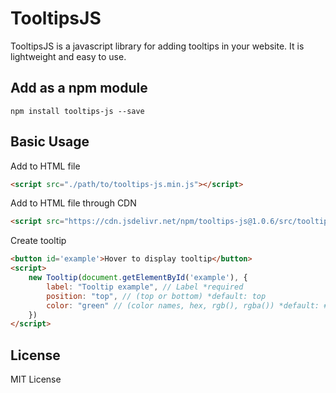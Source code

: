 # TooltipsJS
TooltipsJS is a javascript library for adding tooltips in your website. It is lightweight and easy to use.
## Add as a npm module
```shell
npm install tooltips-js --save
```
## Basic Usage 
Add to HTML file
```html
<script src="./path/to/tooltips-js.min.js"></script>
```
Add to HTML file through CDN
```html
<script src="https://cdn.jsdelivr.net/npm/tooltips-js@1.0.6/src/tooltips-js.min.js"></script>
```
Create tooltip
```html
<button id='example'>Hover to display tooltip</button>
<script>
	new Tooltip(document.getElementById('example'), {
		label: "Tooltip example", // Label *required
		position: "top", // (top or bottom) *default: top
		color: "green" // (color names, hex, rgb(), rgba()) *default: #444
	})
</script>
```
## License
MIT License